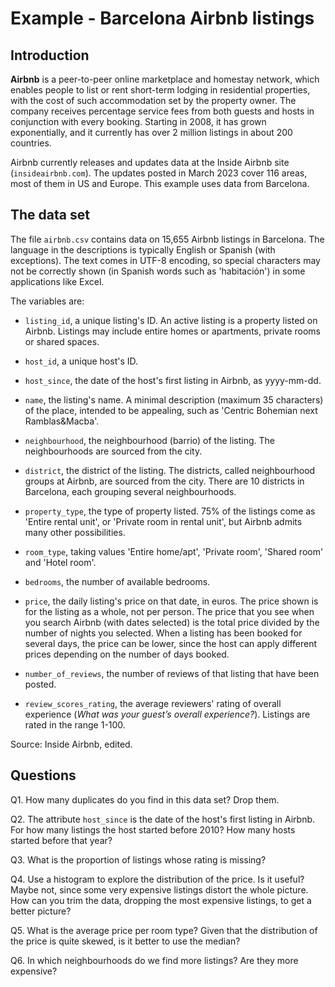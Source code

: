 # Example - Barcelona Airbnb listings

## Introduction

**Airbnb** is a peer-to-peer online marketplace and homestay network, which enables people to list or rent short-term lodging in residential properties, with the cost of such accommodation set by the property owner. The company receives percentage service fees from both guests and hosts in conjunction with every booking. Starting in 2008, it has grown exponentially, and it currently has over 2 million listings in about 200 countries.

Airbnb currently releases and updates data at the Inside Airbnb site (`insideairbnb.com`). The updates posted in March 2023 cover 116 areas, most of them in US and Europe. This example uses data from Barcelona.

## The data set

The file `airbnb.csv` contains data on 15,655 Airbnb listings in Barcelona. The language in the descriptions is typically English or Spanish (with exceptions). The text comes in UTF-8 encoding, so special characters may not be correctly shown (in Spanish words such as 'habitación') in some applications like Excel.

The variables are:

* `listing_id`, a unique listing's ID. An active listing is a property listed on Airbnb. Listings may include entire homes or apartments, private rooms or shared spaces.

* `host_id`, a unique host's ID.

* `host_since`, the date of the host's first listing in Airbnb, as yyyy-mm-dd.

* `name`, the listing's name. A minimal description (maximum 35 characters) of the place, intended to be appealing, such as 'Centric Bohemian next Ramblas\&Macba'.

* `neighbourhood`, the neighbourhood (barrio) of the listing. The neighbourhoods are sourced from the city.

* `district`, the district of the listing. The districts, called neighbourhood groups at Airbnb, are sourced from the city. There are 10 districts in Barcelona, each grouping several neighbourhoods.

* `property_type`, the type of property listed. 75% of the listings come as 'Entire rental unit', or 'Private room in rental unit', but Airbnb admits many other possibilities.

* `room_type`, taking values 'Entire home/apt', 'Private room', 'Shared room' and 'Hotel room'.

* `bedrooms`, the number of available bedrooms.

* `price`, the daily listing's price on that date, in euros. The price shown is for the listing as a whole, not per person. The price that you see when you search Airbnb (with dates selected) is the total price divided by the number of nights you selected. When a listing has been booked for several days, the price can be lower, since the host can apply different prices depending on the number of days booked.

* `number_of_reviews`, the number of reviews of that listing that have been posted.

* `review_scores_rating`, the average reviewers' rating of overall experience (*What was your guest’s overall experience?*). Listings are rated in the range 1-100.

Source: Inside Airbnb, edited.

## Questions

Q1. How many duplicates do you find in this data set? Drop them.

Q2. The attribute `host_since` is the date of the host's first listing in Airbnb. For how many listings the host started before 2010? How many hosts started before that year?

Q3. What is the proportion of listings whose rating is missing?

Q4. Use a histogram to explore the distribution of the price. Is it useful? Maybe not, since some very expensive listings distort the whole picture. How can you trim the data, dropping the most expensive listings, to get a better picture?

Q5. What is the average price per room type? Given that the distribution of the price is quite skewed, is it better to use the median?

Q6. In which neighbourhoods do we find more listings? Are they more expensive?

